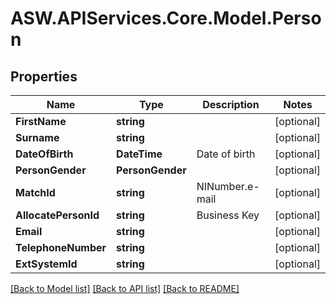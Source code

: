 # ASW.APIServices.Core.Model.Person
## Properties

Name | Type | Description | Notes
------------ | ------------- | ------------- | -------------
**FirstName** | **string** |  | [optional] 
**Surname** | **string** |  | [optional] 
**DateOfBirth** | **DateTime** | Date of birth | [optional] 
**PersonGender** | **PersonGender** |  | [optional] 
**MatchId** | **string** | NINumber.e-mail  | [optional] 
**AllocatePersonId** | **string** | Business Key | [optional] 
**Email** | **string** |  | [optional] 
**TelephoneNumber** | **string** |  | [optional] 
**ExtSystemId** | **string** |  | [optional] 

[[Back to Model list]](../README.md#documentation-for-models) [[Back to API list]](../README.md#documentation-for-api-endpoints) [[Back to README]](../README.md)

